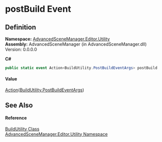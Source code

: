 # postBuild Event




## Definition
**Namespace:** <a href="N_AdvancedSceneManager_Editor_Utility.md">AdvancedSceneManager.Editor.Utility</a>  
**Assembly:** AdvancedSceneManager (in AdvancedSceneManager.dll) Version: 0.0.0.0

**C#**
``` C#
public static event Action<BuildUtility.PostBuildEventArgs> postBuild
```



#### Value
<a href="https://learn.microsoft.com/dotnet/api/system.action-1" target="_blank" rel="noopener noreferrer">Action</a>(<a href="T_AdvancedSceneManager_Editor_Utility_BuildUtility_PostBuildEventArgs.md">BuildUtility.PostBuildEventArgs</a>)

## See Also


#### Reference
<a href="T_AdvancedSceneManager_Editor_Utility_BuildUtility.md">BuildUtility Class</a>  
<a href="N_AdvancedSceneManager_Editor_Utility.md">AdvancedSceneManager.Editor.Utility Namespace</a>  
